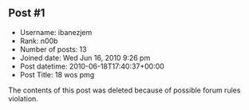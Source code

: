 ## Post #1
- Username: ibanezjem
- Rank: n00b
- Number of posts: 13
- Joined date: Wed Jun 16, 2010 9:26 pm
- Post datetime: 2010-06-18T17:40:37+00:00
- Post Title: 18 wos pmg

The contents of this post was deleted because of possible forum rules violation.
